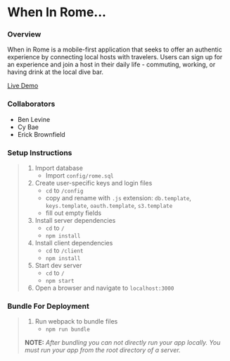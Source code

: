 # When In Rome...

### Overview

When in Rome is a mobile-first application that seeks to offer an authentic experience by connecting local hosts with travelers. Users can sign up for an experience and join a host in their daily life - commuting, working, or having drink at the local dive bar. 

[Live Demo](https://wheninrome.live)

### Collaborators
- Ben Levine
- Cy Bae
- Erick Brownfield

### Setup Instructions

> 1. Import database
>    - Import `config/rome.sql`
> 1. Create user-specific keys and login files
>    - `cd` to `/config`
>    - copy and rename with `.js` extension: `db.template`, `keys.template`, `oauth.template`, `s3.template`
>    - fill out empty fields
> 1. Install server dependencies 
>    - `cd` to `/`
>    - `npm install`
> 1. Install client dependencies 
>    - `cd` to `/client`
>    - `npm install`
> 1. Start dev server
>    - `cd` to `/`
>    - `npm start`
> 1. Open a browser and navigate to `localhost:3000` 

### Bundle For Deployment

> 1. Run webpack to bundle files
>    - `npm run bundle`
> 
> **NOTE:** *After bundling you can not directly run your app locally. You must run your app from the root directory of a server.*
